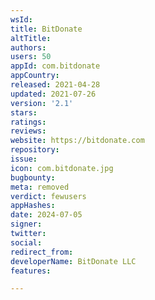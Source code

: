 ```yaml
---
wsId: 
title: BitDonate
altTitle: 
authors: 
users: 50
appId: com.bitdonate
appCountry: 
released: 2021-04-28
updated: 2021-07-26
version: '2.1'
stars: 
ratings: 
reviews: 
website: https://bitdonate.com
repository: 
issue: 
icon: com.bitdonate.jpg
bugbounty: 
meta: removed
verdict: fewusers
appHashes: 
date: 2024-07-05
signer: 
twitter: 
social: 
redirect_from: 
developerName: BitDonate LLC
features: 

---
```


